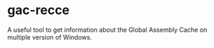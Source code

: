 # gac-recce
A useful tool to get information about the Global Assembly Cache on multiple version of Windows.